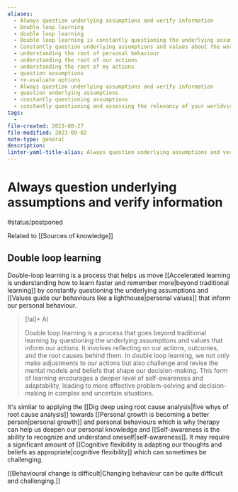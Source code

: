 ```yaml
---
aliases:
  - Always question underlying assumptions and verify information
  - Double loop learning
  - double loop learning
  - Double loop learning is constantly questioning the underlying assumptions and values that inform our personal behaviour.
  - Constantly question underlying assumptions and values about the world to engage in double loop learning and understood the root of personal behaviour.
  - understanding the root of personal behaviour
  - understanding the root of our actions
  - understanding the root of my actions
  - question assumptions
  - re-evaluate options
  - Always question underlying assumptions and verify information
  - question underlying assumptions
  - constantly questioning assumptions
  - constantly questioning and assessing the relevancy of your worldview
tags:
  - 
file-created: 2023-08-27
file-modified: 2023-09-02
note-type: general
description: 
linter-yaml-title-alias: Always question underlying assumptions and verify information
---
```


# Always question underlying assumptions and verify information

#status/postponed

Related to [[Sources of knowledge]]

## Double loop learning

Double-loop learning is a process that helps us move [[Accelerated learning is understanding how to learn faster and remember more|beyond traditional learning]] by constantly questioning the underlying assumptions and [[Values guide our behaviours like a lighthouse|personal values]] that inform our personal behaviour.

> [!ai]+ AI
>
> Double loop learning is a process that goes beyond traditional learning by questioning the underlying assumptions and values that inform our actions. It involves reflecting on our actions, outcomes, and the root causes behind them. In double loop learning, we not only make adjustments to our actions but also challenge and revise the mental models and beliefs that shape our decision-making. This form of learning encourages a deeper level of self-awareness and adaptability, leading to more effective problem-solving and decision-making in complex and uncertain situations.

It's similar to applying the [[Dig deep using root cause analysis|five whys of root cause analysis]] towards [[Personal growth is becoming a better person|personal growth]] and personal behaviours which is why therapy can help us deepen our personal knowledge and [[Self-awareness is the ability to recognize and understand oneself|self-awareness]]. It may require a significant amount of [[Cognitive flexibility is adapting our thoughts and beliefs as appropriate|cognitive flexibility]] which can sometimes be challenging.

[[Behavioural change is difficult|Changing behaviour can be quite difficult and challenging.]]
